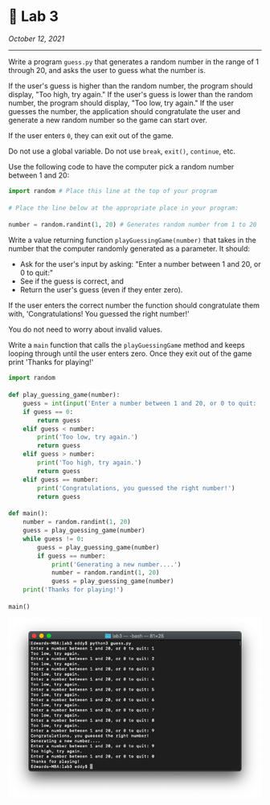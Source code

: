# 🤔 Lab 3

*October 12, 2021*

---

Write a program `guess.py` that generates a random number in the range of 1 through 20, and asks the user to guess what the number is.

If the user's guess is higher than the random number, the program should display, "Too high, try again." If the user's guess is lower than the random number, the program should display, "Too low, try again." If the user guesses the number, the application should congratulate the user and generate a new random number so the game can start over.

If the user enters `0`, they can exit out of the game.

Do not use a global variable. Do not use `break`, `exit()`, `continue`, etc.

Use the following code to have the computer pick a random number between 1 and 20:

```python
import random # Place this line at the top of your program

# Place the line below at the appropriate place in your program:

number = random.randint(1, 20) # Generates random number from 1 to 20
```

Write a value returning function `playGuessingGame(number)` that takes in the number that the computer randomly generated as a parameter. It should:

- Ask for the user's input by asking: "Enter a number between 1 and 20, or 0 to quit:"
- See if the guess is correct, and
- Return the user's guess (even if they enter zero).

If the user enters the correct number the function should congratulate them with, 'Congratulations! You guessed the right number!'

You do not need to worry about invalid values.

Write a `main` function that calls the `playGuessingGame` method and keeps looping through until the user enters zero. Once they exit out of the game print 'Thanks for playing!'

```python
import random

def play_guessing_game(number):
    guess = int(input('Enter a number between 1 and 20, or 0 to quit: '))
    if guess == 0:
        return guess
    elif guess < number:
        print('Too low, try again.')
        return guess
    elif guess > number:
        print('Too high, try again.')
        return guess
    elif guess == number:
        print('Congratulations, you guessed the right number!')
        return guess

def main():
    number = random.randint(1, 20)
    guess = play_guessing_game(number)
    while guess != 0:
        guess = play_guessing_game(number)
        if guess == number:
            print('Generating a new number....')
            number = random.randint(1, 20)
            guess = play_guessing_game(number)
    print('Thanks for playing!')

main()
```

![lab3.png](assets/lab3.png)
